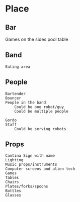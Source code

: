 # Place

## Bar
Games on the sides
pool table

## Band
    Eating area

## People
    Bartender
    Bouncer
    People in the band
        Could be one robot/guy
        Could be multiple people

    Gordo
    Staff
        Could be serving robots

## Props
    Cantina Sign with name
    Lighting
    Music props/instruments
    Computer screens and alien tech
    Games
    Tables
    Chairs
    Plates/forks/spoons
    Bottles
    Glasses